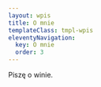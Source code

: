 ```yaml
---
layout: wpis
title: O mnie
templateClass: tmpl-wpis
eleventyNavigation:
  key: O mnie
  order: 3
---
```


Piszę o winie.
